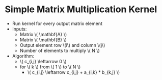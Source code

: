 Simple Matrix Multiplication Kernel
===================================

- Run kernel for every output matrix element
- Inputs:
    - Matrix \\( \mathbf{A} \\)
    - Matrix \\( \mathbf{B} \\)
    - Output element row \\(i\\) and column \\(j\\)
    - Number of elements to multiply \\( N \\)
- Algorithm:
    - \\( c_{i,j} \leftarrow 0 \\)
    - for \\( k \\) from \\( 1 \\) to \\( N \\)
        - \\( c_{i,j} \leftarrow c_{i,j} + a_{i,k} * b_{k,j} \\)

<div>
    <script type="text/javascript">
        MathJax.Hub.Queue(["Typeset", MathJax.Hub]);
    </script>
</div>

